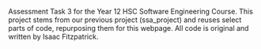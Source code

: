 Assessment Task 3 for the Year 12 HSC Software Engineering Course.
This project stems from our previous project (ssa_project) and reuses select parts of code, repurposing them for this webpage. 
All code is original and written by Isaac Fitzpatrick.
